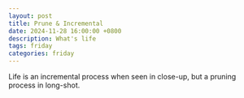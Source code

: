 ```yaml
---
layout: post
title: Prune & Incremental
date: 2024-11-28 16:00:00 +0800
description: What's life
tags: friday
categories: friday
---
```


Life is an incremental process when seen in close-up, but a pruning process in long-shot.
